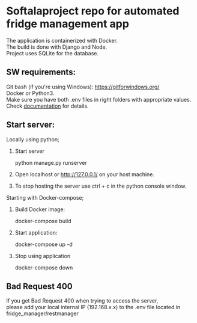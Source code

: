 # Softalaproject repo for automated fridge management app
The application is containerized with Docker. <br>
The build is done with Django and Node.<br> 
Project uses SQLite for the database.

## SW requirements:
Git bash (if you're using Windows): https://gitforwindows.org/<br>
Docker or Python3.<br>
Make sure you have both .env files in right folders with appropriate values. Check [documentation](https://github.com/softalaproject/fridge_manager/blob/master/documents/env_information.md) for details.

## Start server:
Locally using python;

1. Start server

	python manage.py runserver

2. Open localhost or http://127.0.0.1/ on your host machine.

3. To stop hosting the server use ctrl + c in the python console window.

Starting with Docker-compose;

1. Build Docker image:

	docker-compose build

2. Start application:

	docker-compose up -d

3. Stop using application

	docker-compose down


## Bad Request 400
If you get Bad Request 400 when trying to access the server, <br>
please add your local internal IP (192.168.x.x) to the .env file located in fridge_manager/restmanager
